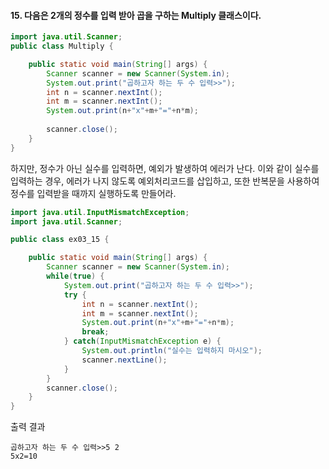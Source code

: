 #### 15. 다음은 2개의 정수를 입력 받아 곱을 구하는 Multiply 클래스이다.
```java
import java.util.Scanner;
public class Multiply {

	public static void main(String[] args) {
		Scanner scanner = new Scanner(System.in);
		System.out.print("곱하고자 하는 두 수 입력>>");
		int n = scanner.nextInt();
		int m = scanner.nextInt();
		System.out.print(n+"x"+m+"="+n*m);
		
		scanner.close();
	}
}
```
하지만, 정수가 아닌 실수를 입력하면, 예외가 발생하여 에러가 난다. 이와 같이 실수를 입력하는 경우, 에러가 나지 않도록 예외처리코드를 삽입하고, 또한 반복문을 사용하여 정수를 입력받을 때까지 실행하도록 만들어라.

```java
import java.util.InputMismatchException;
import java.util.Scanner;

public class ex03_15 {

	public static void main(String[] args) {
		Scanner scanner = new Scanner(System.in);
		while(true) {
			System.out.print("곱하고자 하는 두 수 입력>>");
			try {
				int n = scanner.nextInt();
				int m = scanner.nextInt();
				System.out.print(n+"x"+m+"="+n*m);
				break;
			} catch(InputMismatchException e) {
				System.out.println("실수는 입력하지 마시오");
				scanner.nextLine();
			}
		}
		scanner.close();
	}
}
```
출력 결과
```
곱하고자 하는 두 수 입력>>5 2
5x2=10
```
